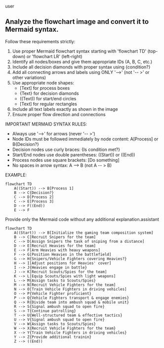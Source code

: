 user

## Analyze the flowchart image and convert it to Mermaid syntax.

Follow these requirements strictly:

1. Use proper Mermaid flowchart syntax starting with 'flowchart TD' (top-down) or 'flowchart LR' (left-right)
2. Identify all nodes/boxes and give them appropriate IDs (A, B, C, etc.)
3. Include all decision diamonds with proper syntax using {condition?}
4. Add all connecting arrows and labels using ONLY '-->' (not '-- >' or other variations)
5. Use appropriate node shapes:
   - [Text] for process boxes
   - {Text} for decision diamonds  
   - ((Text)) for start/end circles
   - [Text] for regular rectangles
6. Include all text labels exactly as shown in the image
7. Ensure proper flow direction and connections

IMPORTANT MERMAID SYNTAX RULES:
- Always use '-->' for arrows (never '-- >')
- Node IDs must be followed immediately by node content: A[Process] or B{Decision?}
- Decision nodes use curly braces: {Is condition met?}
- Start/End nodes use double parentheses: ((Start)) or ((End))
- Process nodes use square brackets: [Do something]
- No spaces in arrow syntax: A --> B (not A -- > B)

EXAMPLE:
```mermaid
flowchart TD
    A((Start)) --> B[Process 1]
    B --> C{Decision?}
    C --> D[Process 2]
    C --> E[Process 3]
    D --> F((End))
    E --> F
```

Provide only the Mermaid code without any additional explanation.assistant

```mermaid
flowchart TD
    A((Start)) --> B[Initialize the gaming team composition system]
    B --> C[Recruit Snipers for the team]
    C --> D[Assign Snipers the task of sniping from a distance]
    D --> E[Recruit Heavies for the team]
    E --> F[Arm Heavies with heavy weapons]
    F --> G[Position Heavies in the battlefield]
    G --> H{Snipers/Vehicle Fighters covering Heavies?}
    H --> I[Adjust positions for Heavies' cover]
    I --> J{Heavies engage in battle}
    J --> K[Recruit Scouts/Spies for the team]
    K --> L[Equip Scouts/Spies with light weapons]
    L --> M{Assign tasks to Scouts/Spies}
    M --> N[Recruit Vehicle Fighters for the team]
    N --> O[Train Vehicle Fighters in driving vehicles]
    O --> P{Vehicle Fighter proficient}
    P --> Q{Vehicle Fighters transport & engage enemies}
    Q --> R{Divide team into ambush squad & mobile unit}
    R --> S{Signal ambush squad to open fire}
    S --> T{Continue patrolling}
    T --> U{Well-structured team & effective tactics}
    U --> V{Signal ambush squad to open fire}
    V --> W{Assign tasks to Scouts/Spies}
    W --> X{Recruit Vehicle Fighters for the team}
    X --> Y{Train Vehicle Fighters in driving vehicles}
    Y --> Z{Provide additional trainin}
    Z --> ((End))
```